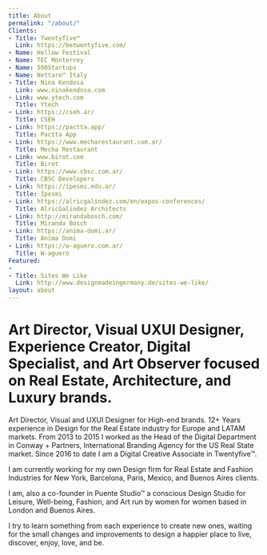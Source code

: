 ```yaml
---
title: About
permalink: "/about/"
Clients:
- Title: Twentyfive™
  Link: https://betwentyfive.com/
- Name: Hellow Festival
- Name: TEC Monterrey
- Name: 500Startups
- Name: Nettare™ Italy
- Title: Nina Kendosa
  Link: www.ninakendosa.com
- Link: www.ytech.com
  Title: Ytech
- Link: https://cseh.ar/
  Title: CSEH
- Link: https://pactta.app/
  Title: Pactta App
- Link: https://www.mecharestaurant.com.ar/
  Title: Mecha Restaurant
- Link: www.birot.com
  Title: Birot
- Link: https://www.cbsc.com.ar/
  Title: CBSC Developers
- Link: https://ipesmi.edu.ar/
  Title: Ipesmi
- Link: https://alricgalindez.com/en/expos-conferences/
  Title: AlricGalindez Architects
- Link: http://mirandabosch.com/
  Title: Miranda Bosch
- Link: https://anima-domi.ar/
  Title: Anima Domi
- Link: https://w-aguero.com.ar/
  Title: W-aguero
Featured:
- 
- Title: Sites We Like
  Link: http://www.designmadeingermany.de/sites-we-like/
layout: about
---
```


# Art Director, Visual UXUI Designer, Experience Creator, Digital Specialist, and Art Observer focused on Real Estate, Architecture, and Luxury brands. 

Art Director, Visual and UXUI Designer for High-end brands. 12+ Years experience in Design for the Real Estate industry for Europe and LATAM markets. From 2013 to 2015 I worked as the Head of the Digital Department in Conway + Partners, International Branding Agency for the US Real State market. Since 2016 to date I am a Digital Creative Associate in Twentyfive™.

I am currently working for my own Design firm for Real Estate and Fashion Industries for New York, Barcelona, Paris, Mexico, and Buenos Aires clients.

I am, also a co-founder in Puente Studio™ a conscious Design Studio for Leisure, Well-being, Fashion, and Art run by women for women based in London and Buenos Aires.

I try to learn something from each experience to create new ones, waiting for the small changes and improvements to design a happier place to live, discover, enjoy, love, and be.